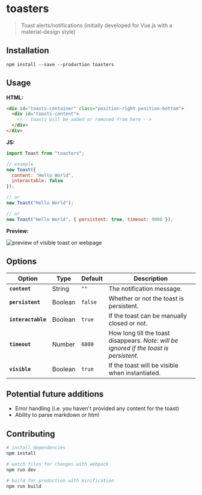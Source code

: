 # toasters

> Toast alerts/notifications (initially developed for Vue.js with a material-design style)

## Installation

`npm install --save --production toasters`

## Usage

**HTML:**

```html
<div id="toasts-container" class="position-right position-bottom">
  <div id="toasts-content">
    <!-- toasts will be added or removed from here -->
  </div>
</div>
```

**JS:**

```js
import Toast from "toasters";

// example
new Toast({
  content: "Hello World",
  interactable: false
});

// or
new Toast("Hello World");

// or
new Toast("Hello World", { persistent: true, timeout: 9000 });
```

**Preview:**

![preview of visible toast on webpage](https://i.imgur.com/UvXaEkD.png)

## Options

| Option | Type | Default | Description |
| --- | --- | --- | --- |
| **`content`** | String | `""` | The notification message. |
| **`persistent`** | Boolean | `false` | Whether or not the toast is persistent. |
| **`interactable`** | Boolean | `true` | If the toast can be manually closed or not. |
| **`timeout`** | Number | `6000` | How long till the toast disappears. *Note: will be ignored if the toast is persistent.* |
| **`visible`** | Boolean | `true` | If the toast will be visible when instantiated. |

## Potential future additions

- Error handling (i.e. you haven't provided any content for the toast)
- Ability to parse markdown or html

<!--See [example](https://github.com/jonathan-grah/vue-roaster/tree/master/example) folder for more details.-->

## Contributing

```bash
# install dependencies
npm install

# watch files for changes with webpack
npm run dev

# build for production with minification
npm run build
```
